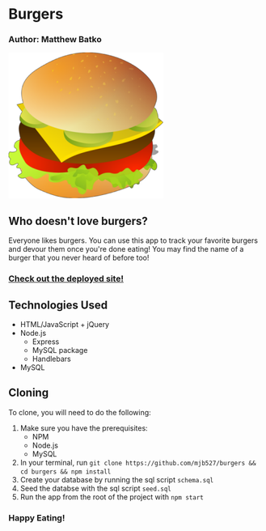 # Burgers

### Author: Matthew Batko

![Eat-Da-Burger](https://raw.githubusercontent.com/mjb527/burgers/master/public/assets/img/burger.png "Eat-Da-Burger")

## Who doesn't love burgers?

Everyone likes burgers. You can use this app to track your favorite burgers and devour them once you're done eating! You may find the name of a burger that you never heard of before too!

### [Check out the deployed site!](https://eat-da-burger-mattb.herokuapp.com/)

## Technologies Used

* HTML/JavaScript + jQuery
* Node.js
    * Express
    * MySQL package
    * Handlebars
* MySQL

## Cloning
To clone, you will need to do the following:
1. Make sure you have the prerequisites:
    * NPM
    * Node.js
    * MySQL
2. In your terminal, run `git clone https://github.com/mjb527/burgers && cd burgers && npm install`
3. Create your database by running the sql script `schema.sql`
4. Seed the databse with the sql script `seed.sql`
5. Run the app from the root of the project with `npm start`

### Happy Eating!



